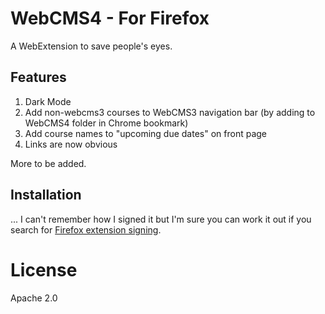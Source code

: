 # WebCMS4 - For Firefox

A WebExtension to save people's eyes.

## Features
1. Dark Mode
2. Add non-webcms3 courses to WebCMS3 navigation bar (by adding to WebCMS4 folder in Chrome bookmark)
3. Add course names to "upcoming due dates" on front page
4. Links are now obvious

More to be added.

## Installation
... I can't remember how I signed it but I'm sure you can work it out if you search for [Firefox extension signing](https://stackoverflow.com/questions/34608873/how-to-sign-a-firefox-extension). 

# License
Apache 2.0
